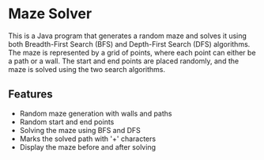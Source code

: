 # Maze Solver

This is a Java program that generates a random maze and solves it using both Breadth-First Search (BFS) and Depth-First Search (DFS) algorithms. The maze is represented by a grid of points, where each point can either be a path or a wall. The start and end points are placed randomly, and the maze is solved using the two search algorithms.

## Features
- Random maze generation with walls and paths
- Random start and end points
- Solving the maze using BFS and DFS
- Marks the solved path with '+' characters
- Display the maze before and after solving
